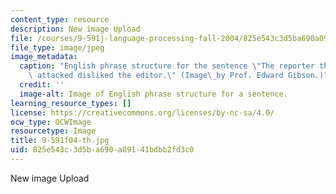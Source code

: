 ```yaml
---
content_type: resource
description: New image Upload
file: /courses/9-591j-language-processing-fall-2004/825e543c3d5ba690a09141bdbb2fd3c0_9-591f04-th.jpg
file_type: image/jpeg
image_metadata:
  caption: "English phrase structure for the sentence \"The reporter that the senator\
    \ attacked disliked the editor.\" (Image\_by Prof. Edward Gibson.)"
  credit: ''
  image-alt: Image of English phrase structure for a sentence.
learning_resource_types: []
license: https://creativecommons.org/licenses/by-nc-sa/4.0/
ocw_type: OCWImage
resourcetype: Image
title: 9-591f04-th.jpg
uid: 825e543c-3d5b-a690-a091-41bdbb2fd3c0
---
```

New image Upload